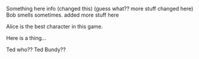 Something here info (changed this) (guess what?? more stuff changed here)
Bob smells sometimes.
added more stuff here

Alice is the best character in this game.


Here is a thing...

Ted who?? Ted Bundy??
